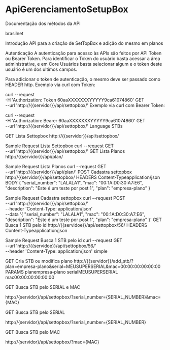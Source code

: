 # ApiGerenciamentoSetupBox
Documentação dos métodos da API

brasilnet

Introdução
API para a criação de SetTopBox e adição do mesmo em planos

Autenticação
A autenticação para acesso às APIs são feitos por API Token ou Bearer Token. Para identificar o Token do usuário basta acessar a área administrative, e em Core Usuários basta selecionar algum e o token deste usuário é um dos ultimos campos.

Para adicionar o token de autenticação, o mesmo deve ser passado como HEADER http.
Exemplo via curl com Token:

curl --request \
  -H 'Authorization: Token 60aaXXXXXXXYYYYY9ca61074860' GET \
  --url 'http://{{servidor}}/api/settopbox/'
Exemplo via curl com Bearer Token:

curl --request \
  -H 'Authorization: Bearer 60aaXXXXXXXYYYYY9ca61074860' GET \
  --url 'http://{{servidor}}/api/settopbox/'
Language
STBs

GET Lista Settopbox 
http://{{servidor}}/api/settopbox/


Sample Request
Lista Settopbox
curl --request GET \
  --url 'http://{{servidor}}/api/settopbox/'
GET Lista Planos 
http://{{servidor}}/api/plan/


Sample Request
Lista Planos
curl --request GET \
  --url 'http://{{servidor}}/api/plan/'
POST Cadastra settopbox 
http://{{servidor}}/api/settopbox/
HEADERS
Content-Typeapplication/json
BODY
{
  "serial_number": "LALALA1",
  "mac": "00:1A:D0:30:A7:E6",
  "description": "Este é um teste por post 1",
  "plan": "empresa-plano"
}


Sample Request
Cadastra settopbox
curl --request POST \
  --url 'http://{{servidor}}/api/settopbox/' \
  --header 'Content-Type: application/json' \
  --data '{
  "serial_number": "LALALA1",
  "mac": "00:1A:D0:30:A7:E6",
  "description": "Este é um teste por post 1",
  "plan": "empresa-plano"
}'
GET Busca 1 STB pelo id 
http://{{servidoe}}/api/settopbox/56/
HEADERS
Content-Typeapplication/json

Sample Request
Busca 1 STB pelo id
curl --request GET \
  --url 'http://{{servidoe}}/api/settopbox/56/' \
  --header 'Content-Type: application/json'
simple

GET Cria STB ou modifica plano 
http://{{servidor}}/add_stb/?plan=empresa-plano&serial=MEUSUPERSERIAL&mac=00:00:00:00:00:00
PARAMS
planempresa-plano
serialMEUSUPERSERIAL
mac00:00:00:00:00:00

GET Busca STB pelo SERIAL e MAC

http://{servidor}/api/settopbox/?serial_number={SERIAL_NUMBER}&mac={MAC}

GET Busca STB pelo SERIAL

http://{servidor}/api/settopbox/?serial_number={SERIAL_NUMBER}

GET Busca STB pelo MAC

http://{servidor}/api/settopbox/?mac={MAC}

